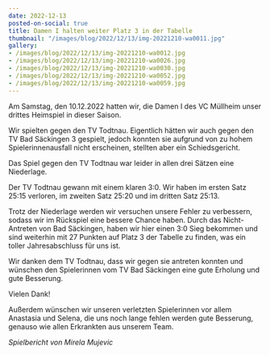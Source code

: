 ```yaml
---
date: 2022-12-13
posted-on-social: true
title: Damen I halten weiter Platz 3 in der Tabelle
thumbnail: "/images/blog/2022/12/13/img-20221210-wa0011.jpg"
gallery:
- /images/blog/2022/12/13/img-20221210-wa0012.jpg
- /images/blog/2022/12/13/img-20221210-wa0026.jpg
- /images/blog/2022/12/13/img-20221210-wa0030.jpg
- /images/blog/2022/12/13/img-20221210-wa0052.jpg
- /images/blog/2022/12/13/img-20221210-wa0059.jpg
---
```

Am Samstag, den 10.12.2022 hatten wir, die Damen I des VC Müllheim unser drittes Heimspiel in dieser Saison.

Wir spielten gegen den TV Todtnau. Eigentlich hätten wir auch gegen den TV Bad Säckingen 3 gespielt, jedoch konnten sie aufgrund von zu hohem Spielerinnenausfall nicht erscheinen, stellten aber ein Schiedsgericht.

Das Spiel gegen den TV Todtnau war leider in allen drei Sätzen eine Niederlage. 

Der TV Todtnau gewann mit einem klaren 3:0. Wir haben im ersten Satz 25:15 verloren, im zweiten Satz 25:20 und im dritten Satz 25:13.

Trotz der Niederlage werden wir versuchen unsere Fehler zu verbessern, sodass wir im Rückspiel eine bessere Chance haben. Durch das Nicht-Antreten von Bad Säckingen, haben wir hier einen 3:0 Sieg bekommen und sind weiterhin mit 27 Punkten auf Platz 3 der Tabelle zu finden, was ein toller Jahresabschluss für uns ist. 

Wir danken dem TV Todtnau, dass wir gegen sie antreten konnten und wünschen den Spielerinnen vom TV Bad Säckingen eine gute Erholung und gute Besserung. 

Vielen Dank! 

Außerdem wünschen wir unseren verletzten Spielerinnen vor allem Anastasia und Selena, die uns noch lange fehlen werden gute Besserung, genauso wie allen Erkrankten aus unserem Team. 

_Spielbericht von Mirela Mujevic_

